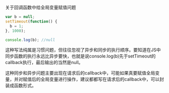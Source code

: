 关于回调函数中给全局变量赋值问题

```javascript
var b = null;
setTimeout(function() {
  b = 1;
}, 1000);

console.log(b); //null
```

这种写法纯属是习惯问题，但往往忽视了异步和同步的执行顺序。要知道在JS中同步函数的执行永远比异步要快，也就是说console.log(b)先于setTimeout的callback执行，最后输出的当然是null。

这种同步和异步问题主要出现在请求后的callback中，可能如果真要赋值全局变量，并对赋值后的全局变量进行操作，建议都都写在请求后的callback中，可以封装成函数形式。